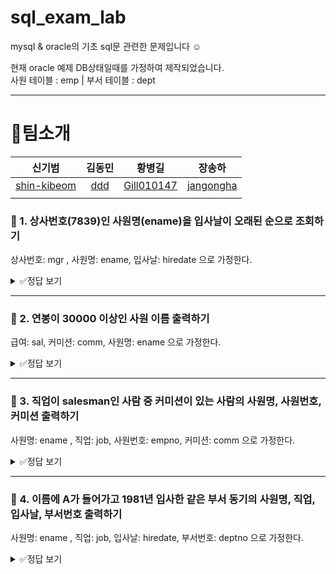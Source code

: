 # sql_exam_lab
mysql & oracle의 기초 sql문 관련한 문제입니다 ☺️

현재 oracle 예제 DB상태일때를 가정하여 제작되었습니다.  
사원 테이블 : emp | 부서 테이블 : dept

---
# 👥팀소개
<div align="center">
  
|신기범|김동민|황병길|장송하|
|:---:|:---:|:---:|:---:|
|[shin-kibeom](https://github.com/shin-kibeom)|[ddd]()|[Gill010147](https://github.com/Gill010147)|[jangongha](https://github.com/songhajang)|
|![]()|![]()|![]()|![]()|
  
</div>


### 📌 1. 상사번호(7839)인 사원명(ename)을 입사날이 오래된 순으로 조회하기  
상사번호: mgr , 사원명: ename, 입사날: hiredate 으로 가정한다.

<details>
<summary>✅정답 보기</summary>
  
```
SELECT ename AS 사원명, hiredate AS 입사일
FROM emp
WHERE mgr = 7839
ORDER BY hiredate ASC;
```

</details>

---

### 📌 2. 연봉이 30000 이상인 사원 이름 출력하기  
급여: sal, 커미션: comm, 사원명: ename 으로 가정한다.

<details>
<summary>✅정답 보기</summary>
  
```
SELECT ename AS 사원명, sal12 AS 연봉
FROM emp
WHERE sal12 >= 30000;
```

</details>

---

### 📌 3. 직업이 salesman인 사람 중 커미션이 있는 사람의 사원명, 사원번호, 커미션 출력하기  
사원명: ename , 직업: job, 사원번호: empno, 커미션: comm 으로 가정한다.

<details>
<summary>✅정답 보기</summary>
  
```
SELECT ename AS 사원명, empno AS 사원번호, comm AS 커미션
FROM emp
WHERE job = 'SALESMAN' AND comm > 0;
```

</details>

---

### 📌 4. 이름에 A가 들어가고 1981년 입사한 같은 부서 동기의 사원명, 직업, 입사날, 부서번호 출력하기  
사원명: ename , 직업: job, 입사날: hiredate, 부서번호: deptno 으로 가정한다.

<details>
<summary>✅정답 보기</summary>
  
```
SELECT ename AS 사원명, job AS 직업, hiredate AS 입사일, deptno AS 부서번호
FROM emp
WHERE deptno = 30
AND hiredate BETWEEN TO_DATE('1981-01-01', 'YYYY-MM-DD') AND TO_DATE('1981-12-31', 'YYYY-MM-DD')
AND ename LIKE '%A%';
```

</details>

